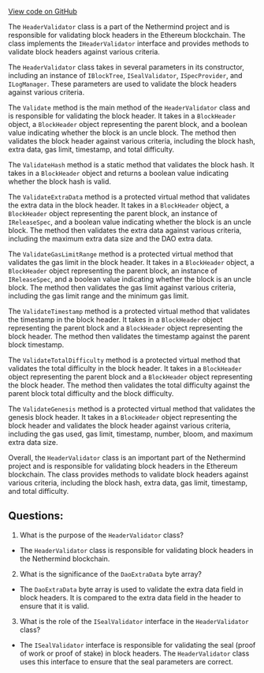 [View code on GitHub](https://github.com/NethermindEth/nethermind/src/Nethermind/Nethermind.Consensus/Validators/HeaderValidator.cs)

The `HeaderValidator` class is a part of the Nethermind project and is responsible for validating block headers in the Ethereum blockchain. The class implements the `IHeaderValidator` interface and provides methods to validate block headers against various criteria. 

The `HeaderValidator` class takes in several parameters in its constructor, including an instance of `IBlockTree`, `ISealValidator`, `ISpecProvider`, and `ILogManager`. These parameters are used to validate the block headers against various criteria. 

The `Validate` method is the main method of the `HeaderValidator` class and is responsible for validating the block header. It takes in a `BlockHeader` object, a `BlockHeader` object representing the parent block, and a boolean value indicating whether the block is an uncle block. The method then validates the block header against various criteria, including the block hash, extra data, gas limit, timestamp, and total difficulty. 

The `ValidateHash` method is a static method that validates the block hash. It takes in a `BlockHeader` object and returns a boolean value indicating whether the block hash is valid. 

The `ValidateExtraData` method is a protected virtual method that validates the extra data in the block header. It takes in a `BlockHeader` object, a `BlockHeader` object representing the parent block, an instance of `IReleaseSpec`, and a boolean value indicating whether the block is an uncle block. The method then validates the extra data against various criteria, including the maximum extra data size and the DAO extra data. 

The `ValidateGasLimitRange` method is a protected virtual method that validates the gas limit in the block header. It takes in a `BlockHeader` object, a `BlockHeader` object representing the parent block, an instance of `IReleaseSpec`, and a boolean value indicating whether the block is an uncle block. The method then validates the gas limit against various criteria, including the gas limit range and the minimum gas limit. 

The `ValidateTimestamp` method is a protected virtual method that validates the timestamp in the block header. It takes in a `BlockHeader` object representing the parent block and a `BlockHeader` object representing the block header. The method then validates the timestamp against the parent block timestamp. 

The `ValidateTotalDifficulty` method is a protected virtual method that validates the total difficulty in the block header. It takes in a `BlockHeader` object representing the parent block and a `BlockHeader` object representing the block header. The method then validates the total difficulty against the parent block total difficulty and the block difficulty. 

The `ValidateGenesis` method is a protected virtual method that validates the genesis block header. It takes in a `BlockHeader` object representing the block header and validates the block header against various criteria, including the gas used, gas limit, timestamp, number, bloom, and maximum extra data size. 

Overall, the `HeaderValidator` class is an important part of the Nethermind project and is responsible for validating block headers in the Ethereum blockchain. The class provides methods to validate block headers against various criteria, including the block hash, extra data, gas limit, timestamp, and total difficulty.
## Questions: 
 1. What is the purpose of the `HeaderValidator` class?
- The `HeaderValidator` class is responsible for validating block headers in the Nethermind blockchain.

2. What is the significance of the `DaoExtraData` byte array?
- The `DaoExtraData` byte array is used to validate the extra data field in block headers. It is compared to the extra data field in the header to ensure that it is valid.

3. What is the role of the `ISealValidator` interface in the `HeaderValidator` class?
- The `ISealValidator` interface is responsible for validating the seal (proof of work or proof of stake) in block headers. The `HeaderValidator` class uses this interface to ensure that the seal parameters are correct.